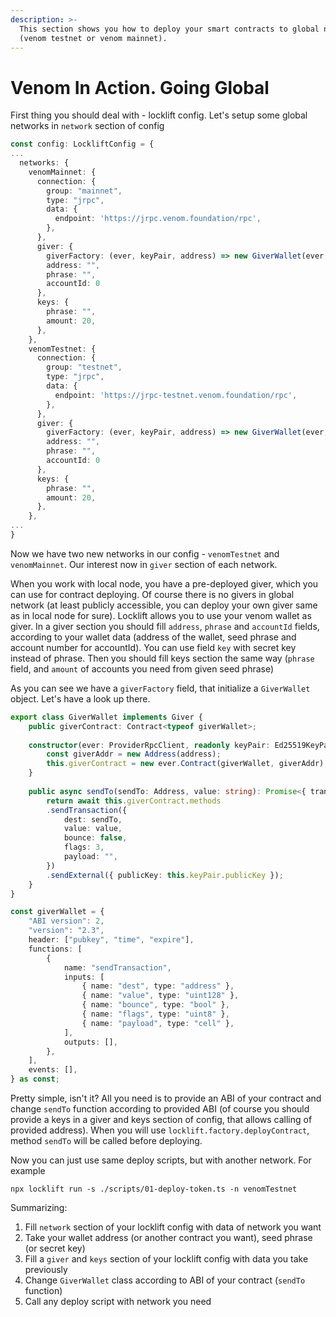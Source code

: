 ```yaml
---
description: >-
  This section shows you how to deploy your smart contracts to global networks
  (venom testnet or venom mainnet).
---
```


# Venom In Action. Going Global

First thing you should deal with - locklift config. Let's setup some global networks in `network` section of config

```typescript title="locklift.config.ts" lineNumbers="true"
const config: LockliftConfig = {
...
  networks: {
    venomMainnet: {
      connection: {
        group: "mainnet",
        type: "jrpc",
        data: {
          endpoint: 'https://jrpc.venom.foundation/rpc',
        },
      },
      giver: {
        giverFactory: (ever, keyPair, address) => new GiverWallet(ever, keyPair, address),
        address: "",
        phrase: "",
        accountId: 0
      },
      keys: {
        phrase: "",
        amount: 20,
      },
    },
    venomTestnet: {
      connection: {
        group: "testnet",
        type: "jrpc",
        data: {
          endpoint: 'https://jrpc-testnet.venom.foundation/rpc',
        },
      },
      giver: {
        giverFactory: (ever, keyPair, address) => new GiverWallet(ever, keyPair, address),
        address: "",
        phrase: "",
        accountId: 0
      },
      keys: {
        phrase: "",
        amount: 20,
      },
    },
...
}
```

Now we have two new networks in our config - `venomTestnet` and `venomMainnet`. Our interest now in `giver` section of each network.

When you work with local node, you have a pre-deployed giver, which you can use for contract deploying. Of course there is no givers in global network (at least publicly accessible, you can deploy your own giver same as in local node for sure). Locklift allows you to use your venom wallet as giver. In a giver section you should fill `address`, `phrase` and `accountId` fields, according to your wallet data (address of the wallet, seed phrase and account number for accountId). You can use field `key` with secret key instead of phrase. Then you should fill keys section the same way (`phrase` field, and `amount` of accounts you need from given seed phrase)

As you can see we have a `giverFactory` field, that initialize a `GiverWallet` object. Let's have a look up there.

```typescript title="giverSettings/index.ts" lineNumbers="true"
export class GiverWallet implements Giver {
	public giverContract: Contract<typeof giverWallet>;
	
	constructor(ever: ProviderRpcClient, readonly keyPair: Ed25519KeyPair, address: string) {
		const giverAddr = new Address(address);
		this.giverContract = new ever.Contract(giverWallet, giverAddr);
	}
	
	public async sendTo(sendTo: Address, value: string): Promise<{ transaction: Transaction; output?: {} }> {
		return await this.giverContract.methods
		.sendTransaction({
			dest: sendTo,
			value: value,
			bounce: false,
			flags: 3,
			payload: "",
		})
		.sendExternal({ publicKey: this.keyPair.publicKey });
	}
}

const giverWallet = {
	"ABI version": 2,
	"version": "2.3",
	header: ["pubkey", "time", "expire"],
	functions: [
		{
			name: "sendTransaction",
			inputs: [
				{ name: "dest", type: "address" },
				{ name: "value", type: "uint128" },
				{ name: "bounce", type: "bool" },
				{ name: "flags", type: "uint8" },
				{ name: "payload", type: "cell" },
			],
			outputs: [],
		},
	],
	events: [],
} as const;
```

Pretty simple, isn't it? All you need is to provide an ABI of your contract and change `sendTo` function according to provided ABI (of course you should provide a keys in a giver and keys section of config, that allows calling of provided address). When you will use `locklift.factory.deployContract`, method `sendTo` will be called before deploying.

Now you can just use same deploy scripts, but with another network. For example

```
npx locklift run -s ./scripts/01-deploy-token.ts -n venomTestnet
```

Summarizing:

1. Fill `network` section of your locklift config with data of network you want
2. Take your wallet address (or another contract you want), seed phrase (or secret key)
3. Fill a `giver` and `keys` section of your locklift config with data you take previously
4. Change `GiverWallet` class according to ABI of your contract (`sendTo` function)
5. Call any deploy script with network you need
